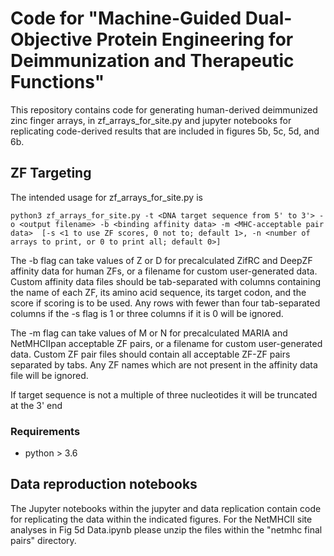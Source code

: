 # Code for "Machine-Guided Dual-Objective Protein Engineering for Deimmunization and Therapeutic Functions"
This repository contains code for generating human-derived deimmunized zinc finger arrays, in zf_arrays_for_site.py
and jupyter notebooks for replicating code-derived results that are included in figures 5b, 5c, 5d, and 6b.

## ZF Targeting
The intended usage for zf_arrays_for_site.py is
```
python3 zf_arrays_for_site.py -t <DNA target sequence from 5' to 3'> -o <output filename> -b <binding affinity data> -m <MHC-acceptable pair data>  [-s <1 to use ZF scores, 0 not to; default 1>, -n <number of arrays to print, or 0 to print all; default 0>]
```
The -b flag can take values of Z or D for precalculated ZifRC and DeepZF affinity data for human ZFs, or a filename for custom user-generated data. 
Custom affinity data files should be tab-separated with columns containing the name of each ZF, its amino acid sequence, its target codon, and the score if scoring is to be used.
Any rows with fewer than four tab-separated columns if the -s flag is 1 or three columns if it is 0 will be ignored.


The -m flag can take values of M or N for precalculated MARIA and NetMHCIIpan acceptable ZF pairs, or a filename for custom user-generated data. 
Custom ZF pair files should contain all acceptable ZF-ZF pairs separated by tabs.
Any ZF names which are not present in the affinity data file will be ignored.


If target sequence is not a multiple of three nucleotides it will be truncated at the 3' end
### Requirements
* python > 3.6

## Data reproduction notebooks
The Jupyter notebooks within the jupyter and data replication contain code for replicating the data within the indicated figures. For the NetMHCII site analyses in Fig 5d Data.ipynb please unzip the files within the "netmhc final pairs" directory.
